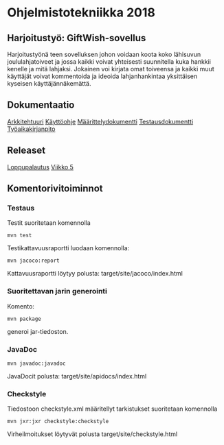

# Ohjelmistotekniikka 2018  
## Harjoitustyö: GiftWish-sovellus

Harjoitustyönä teen sovelluksen johon voidaan koota koko lähisuvun joululahjatoiveet ja jossa kaikki voivat yhteisesti suunnitella kuka hankkii kenelle ja mitä lahjaksi. Jokainen voi kirjata omat toiveensa ja kaikki muut käyttäjät voivat kommentoida ja ideoida lahjanhankintaa yksittäisen kyseisen käyttäjännäkemättä.

## Dokumentaatio
[Arkkitehtuuri](https://github.com/NooraVino/ot-harjoitustyo/blob/master/GiftWish/Dokumentointi/Arkkitehtuuri.md)
[Käyttöohje](https://github.com/NooraVino/ot-harjoitustyo/blob/master/GiftWish/Dokumentointi/K%C3%A4ytt%C3%B6ohje.md)
[Määrittelydokumentti](https://github.com/NooraVino/ot-harjoitustyo/blob/master/GiftWish/Dokumentointi/M%C3%A4%C3%A4rittelydokumentti.md)
[Testausdokumentti](https://github.com/NooraVino/ot-harjoitustyo/blob/master/GiftWish/Dokumentointi/Testausdokumentti.md)
[Työaikakirjanpito](https://github.com/NooraVino/ot-harjoitustyo/blob/master/GiftWish/Dokumentointi/Ty%C3%B6aikakirjanpito.md)


## Releaset
[Loppupalautus]()
[Viikko 5](https://github.com/NooraVino/ot-harjoitustyo/releases)

## Komentorivitoiminnot

### Testaus

Testit suoritetaan komennolla
```
mvn test
```
Testikattavuusraportti luodaan komennolla:
```
mvn jacoco:report
```
Kattavuusraportti löytyy polusta:  target/site/jacoco/index.html

### Suoritettavan jarin generointi

Komento:
```
mvn package
```
generoi jar-tiedoston. 

### JavaDoc
```
mvn javadoc:javadoc
```

JavaDocit polusta: target/site/apidocs/index.html
### Checkstyle
Tiedostoon checkstyle.xml määritellyt tarkistukset suoritetaan komennolla

```
mvn jxr:jxr checkstyle:checkstyle
```
Virheilmoitukset löytyvät polusta target/site/checkstyle.html

